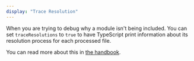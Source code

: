 ```yaml
---
display: "Trace Resolution"
---
```


When you are trying to debug why a module isn't being included.
You can set `traceResolutions` to `true` to have TypeScript print information about its resolution process for each processed file.

You can read more about this in [the handbook](/docs/handbook/module-resolution.html#tracing-module-resolution).
